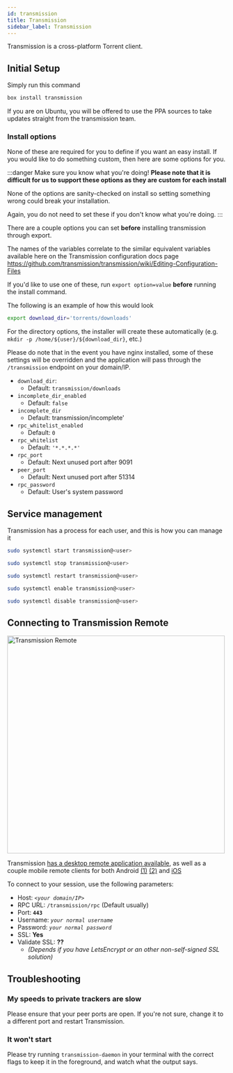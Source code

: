 ```yaml
---
id: transmission
title: Transmission
sidebar_label: Transmission
---
```


Transmission is a cross-platform Torrent client.

## Initial Setup

Simply run this command
```bash main
box install transmission
```

If you are on Ubuntu, you will be offered to use the PPA sources to take updates straight from the transmission team.

### Install options

None of these are required for you to define if you want an easy install. If you would like to do something custom, then here are some options for you.

:::danger Make sure you know what you're doing!
**Please note that it is difficult for us to support these options as they are custom for each install**

None of the options are sanity-checked on install so setting something wrong could break your installation.

Again, you do not need to set these if you don't know what you're doing.
:::

There are a couple options you can set **before** installing transmission through export. 

The names of the variables correlate to the similar equivalent variables available here on the Transmission configuration docs page https://github.com/transmission/transmission/wiki/Editing-Configuration-Files

If you'd like to use one of these, run `export option=value` **before** running the install command.

The following is an example of how this would look

```bash main
export download_dir='torrents/downloads'
```

For the directory options, the installer will create these automatically (e.g. `mkdir -p /home/${user}/${download_dir}`, etc.)

Please do note that in the event you have nginx installed, some of these settings will be overridden and the application will pass through the `/transmission` endpoint on your domain/IP.

- `download_dir`:
  - Default: `transmission/downloads`
- `incomplete_dir_enabled`
  - Default: `false`
- `incomplete_dir`
  - Default: transmission/incomplete'
- `rpc_whitelist_enabled`
  - Default: `0`
- `rpc_whitelist`
  - Default: `'*.*.*.*'`
- `rpc_port`
  - Default: Next unused port after 9091
- `peer_port`
  - Default: Next unused port after 51314
- `rpc_password`
  - Default: User's system password

## Service management

Transmission has a process for each user, and this is how you can manage it

<!--DOCUSAURUS_CODE_TABS-->
<!--Start-->
```bash
sudo systemctl start transmission@<user>
```
<!--Stop-->
```bash
sudo systemctl stop transmission@<user>
```
<!--Restart-->
```bash
sudo systemctl restart transmission@<user>
```
<!--Enable-->
```bash
sudo systemctl enable transmission@<user>
```
<!--Disable-->
```bash
sudo systemctl disable transmission@<user>
```
<!--END_DOCUSAURUS_CODE_TABS-->

## Connecting to Transmission Remote

<img src="https://camo.githubusercontent.com/262dda501114cb91dceee1a738b6e3679cf37160/687474703a2f2f692e696d6775722e636f6d2f584262463456682e706e67" alt="Transmission Remote" width="500"/>

Transmission [has a desktop remote application available](https://github.com/transmission-remote-gui/transgui/releases), as well as a couple mobile remote clients for both Android [(1)](https://play.google.com/store/apps/details?id=net.yupol.transmissionremote.app&hl=en) [(2)](https://play.google.com/store/apps/details?id=com.neogb.rtac&hl=en) and [iOS](https://github.com/alcheck/transshift)

To connect to your session, use the following parameters:
- Host: _`<your domain/IP>`_
- RPC URL: `/transmission/rpc` (Default usually)
- Port: **`443`**
- Username: _`your normal username`_
- Password: _`your normal password`_
- SSL: **Yes**
- Validate SSL: **??**
  - _(Depends if you have LetsEncrypt or an other non-self-signed SSL solution)_

## Troubleshooting

### My speeds to private trackers are slow
Please ensure that your peer ports are open. If you're not sure, change it to a different port and restart Transmission.

### It won't start
Please try running `transmission-daemon` in your terminal with the correct flags to keep it in the foreground, and watch what the output says. 